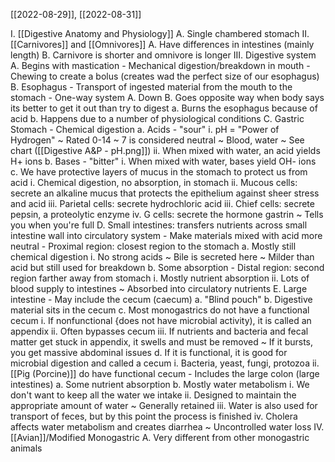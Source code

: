 [[2022-08-29]], [[2022-08-31]]

I. [[Digestive Anatomy and Physiology]]
	A. Single chambered stomach
II. [[Carnivores]] and [[Omnivores]]
	A. Have differences in intestines (mainly length)
	B. Carnivore is shorter and omnivore is longer
III. Digestive system
	A. Begins with mastication
		- Mechanical digestion/breakdown in mouth
		- Chewing to create a bolus (creates wad the perfect size of our esophagus)
	B. Esophagus
		- Transport of ingested material from the mouth to the stomach
		- One-way system
			A. Down
			B. Goes opposite way when body says its better to get it out than try to digest
				a. Burns the esophagus because of acid
				b. Happens due to a number of physiological conditions
	C. Gastric Stomach
		- Chemical digestion
			a. Acids - "sour"
				i. pH = "Power of Hydrogen"
					~ Rated 0-14
					~ 7 is considered neutral
						~ Blood, water
					~ See chart ([[Digestive A&P - pH.png]])
				ii. When mixed with water, an acid yields H+ ions
			b. Bases - "bitter"
				i. When mixed with water, bases yield OH- ions
			c. We have protective layers of mucus in the stomach to protect us from acid
				i. Chemical digestion, no absorption, in stomach 
				ii. Mucous cells: secrete an alkaline mucus that protects the epithelium against sheer stress and acid
				iii. Parietal cells: secrete hydrochloric acid
				iii. Chief cells: secrete pepsin, a proteolytic enzyme
				iv. G cells: secrete the hormone gastrin
					~ Tells you when you're full
	D. Small intestines: transfers nutrients across small intestine wall into circulatory system
		- Make materials mixed with acid more neutral
		- Proximal region: closest region to the stomach
			a. Mostly still chemical digestion
				i. No strong acids
					~ Bile is secreted here
						~ Milder than acid but still used for breakdown
			b. Some absorption
		- Distal region: second region farther away from stomach
			i. Mostly nutrient absorption
			ii. Lots of blood supply to intestines 
				~ Absorbed into circulatory nutrients
	E. Large intestine
		- May include the cecum (caecum) 
			a. "Blind pouch"
			b. Digestive material sits in the cecum
			c. Most monogastrics do not have a functional cecum
				i. If nonfunctional {does not have microbial activity), it is called an appendix
				ii. Often bypasses cecum
				iii. If nutrients and bacteria and fecal matter get stuck in appendix, it swells and must be removed
					~ If it bursts, you get massive abdominal issues
			d. If it is functional, it is good for microbial digestion and called a cecum
				i. Bacteria, yeast, fungi, protozoa
				ii. [[Pig (Porcine)]] do have functional cecum
		- Includes the large colon (large intestines)
			a. Some nutrient absorption
			b. Mostly water metabolism
				i. We don't want to keep all the water we intake
				ii. Designed to maintain the appropriate amount of water
					~ Generally retained
				iii. Water is also used for transport of feces, but by this point the process is finished
				iv. Cholera affects water metabolism and creates diarrhea 
					~ Uncontrolled water loss
IV. [[Avian]]/Modified Monogastric
	A. Very different from other monogastric animals